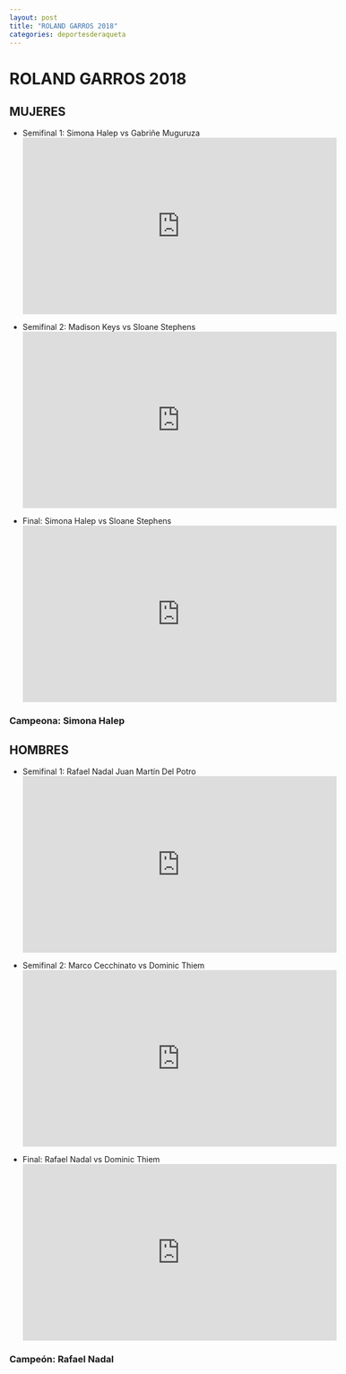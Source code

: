 ```yaml
---
layout: post
title: "ROLAND GARROS 2018"
categories: deportesderaqueta
---
```


# ROLAND GARROS 2018

## MUJERES

- Semifinal 1: Simona Halep vs Gabriñe Muguruza <iframe width="560" height="315" src="https://www.youtube.com/embed/itBs19r0xZo" frameborder="0" allow="accelerometer; autoplay; encrypted-media; gyroscope; picture-in-picture" allowfullscreen></iframe>

- Semifinal 2: Madison Keys vs Sloane Stephens <iframe width="560" height="315" src="https://www.youtube.com/embed/RLVE5Fq6S4E" frameborder="0" allow="accelerometer; autoplay; encrypted-media; gyroscope; picture-in-picture" allowfullscreen></iframe>

- Final: Simona Halep vs Sloane Stephens <iframe width="560" height="315" src="https://www.youtube.com/embed/VBc_XRYzZy4" frameborder="0" allow="accelerometer; autoplay; encrypted-media; gyroscope; picture-in-picture" allowfullscreen></iframe>

### Campeona: Simona Halep

## HOMBRES

- Semifinal 1: Rafael Nadal Juan Martín Del Potro <iframe width="560" height="315" src="https://www.youtube.com/embed/2oG_KeEqMdE" frameborder="0" allow="accelerometer; autoplay; encrypted-media; gyroscope; picture-in-picture" allowfullscreen></iframe>

- Semifinal 2: Marco Cecchinato vs Dominic Thiem <iframe width="560" height="315" src="https://www.youtube.com/embed/ERFfJk3arhU" frameborder="0" allow="accelerometer; autoplay; encrypted-media; gyroscope; picture-in-picture" allowfullscreen></iframe>

- Final: Rafael Nadal vs Dominic Thiem <iframe width="560" height="315" src="https://www.youtube.com/embed/ug17CLG3gzw" frameborder="0" allow="accelerometer; autoplay; encrypted-media; gyroscope; picture-in-picture" allowfullscreen></iframe>

### Campeón: Rafael Nadal
